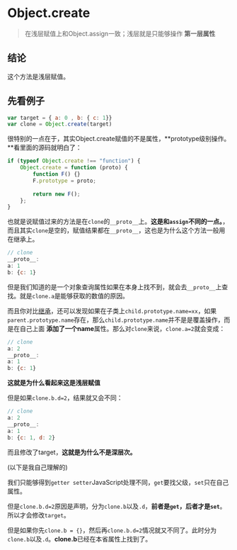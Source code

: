 # Object.create
> 在浅层赋值上和Object.assign一致；浅层就是只能够操作 **第一层属性**

## 结论

这个方法是浅层赋值。

## 先看例子

```JavaScript
var target = { a: 0 , b: { c: 1}}
var clone = Object.create(target)
```

很特别的一点在于，其实Object.create赋值的不是属性，**prototype级别操作。**看里面的源码就明白了：

```JavaScript
if (typeof Object.create !== "function") {
    Object.create = function (proto) {
        function F() {}
        F.prototype = proto;
        
        return new F();
    };
}
```

也就是说赋值过来的方法是在`clone`的`__proto__`上。**这是和`assign`不同的一点。**，而且其实`clone`是空的，赋值结果都在`__proto__`，这也是为什么这个方法一般用在继承上。

```JavaScript
// clone
__proto__: 
a: 1
b: {c: 1}
```

但是我们知道的是一个对象查询属性如果在本身上找不到，就会去`__proto__`上查找。就是`clone.a`是能够获取的数值的原因。

而且你对比[继承]()，还可以发现如果在子类上`child.prototype.name=xx`，如果`parent.prototype.name`存在，那么`child.prototype.name`并不是是覆盖操作，而是在自己上面 **添加了一个name**属性。那么对`clone`来说，`clone.a=2`就会变成：

```JavaScript
// clone
a: 2
__proto__: 
a: 1
b: {c: 1}
```

**这就是为什么看起来这是浅层赋值**

但是如果`clone.b.d=2`，结果就又会不同：

```JavaScript
// clone
a: 2
__proto__: 
a: 1
b: {c: 1, d: 2}
```

而且修改了target，**这就是为什么不是深层次。**

(以下是我自己理解的)

我们只能够得到`getter setter`JavaScript处理不同，`get`要找父级，`set`只在自己属性。

但是`clone.b.d=2`原因是声明，分为`clone.b`以及`.d`，**前者是`get`，后者才是`set`**。所以才会修改`target`。

但是如果你先`clone.b = {}`，然后再`clone.b.d=2`情况就又不同了。此时分为`clone.b`以及`.d`。**clone.b**已经在本省属性上找到了。


